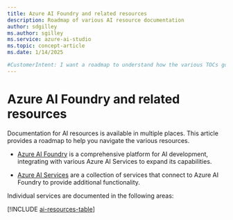 ```yaml
---
title: Azure AI Foundry and related resources
description: Roadmap of various AI resource documentation
author: sdgilley
ms.author: sgilley
ms.service: azure-ai-studio
ms.topic: concept-article  
ms.date: 1/14/2025

#CustomerIntent: I want a roadmap to understand how the various TOCs go together.  To be used in each mini-TOC.
---
```



# Azure AI Foundry and related resources

Documentation for AI resources is available in multiple places. This article provides a roadmap to help you navigate the various resources.

* [Azure AI Foundry](../what-is-ai-studio.md) is a comprehensive platform for AI development, integrating with various Azure AI Services to expand its capabilities. 

* [Azure AI Services](../../ai-services/what-are-ai-services.md) are a collection of services that connect to Azure AI Foundry to provide additional functionality. 

Individual services are documented in the following areas:

[!INCLUDE [ai-resources-table](../includes/ai-resources-table.md)]


